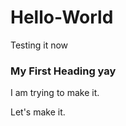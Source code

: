 # Hello-World
Testing it now 
<!DOCTYPE html>
<html>
<body>
<h3>My First Heading yay</h3>
<p>I am trying to make it.</p>
</body>
</html>
Let's make it. 
